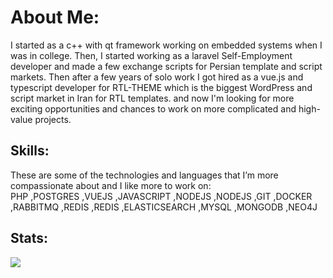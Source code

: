 # About Me:
I started as a c++ with qt framework working on embedded systems when I was in college. Then, I started working as a laravel Self-Employment developer and made a few exchange scripts for Persian template and script markets.
Then after a few years of solo work I got hired as a vue.js and typescript developer for RTL-THEME which is the biggest WordPress and script market in Iran for RTL templates. and now I'm looking for more exciting opportunities and chances to work on more complicated and high-value projects.

## Skills:
These are some of the technologies and languages that I’m more compassionate about and I like more to work on:</br>
PHP ,POSTGRES ,VUEJS ,JAVASCRIPT ,NODEJS ,NODEJS ,GIT ,DOCKER ,RABBITMQ ,REDIS ,REDIS ,ELASTICSEARCH ,MYSQL ,MONGODB ,NEO4J

## Stats:
![](https://github-readme-stats.vercel.app/api?username=alirezamires&hide_border=false&include_all_commits=true&count_private=false)</br>
